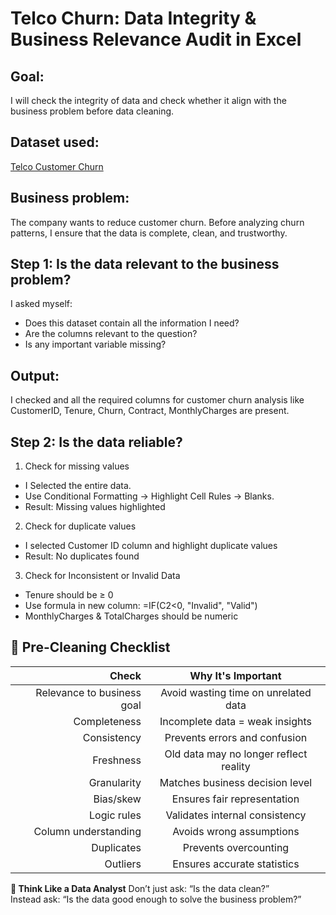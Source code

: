 # Telco Churn: Data Integrity & Business Relevance Audit in Excel

## Goal:
I will check the integrity of data and check whether it align with the business problem before data cleaning.

## Dataset used:
[Telco Customer Churn](https://www.kaggle.com/datasets/blastchar/telco-customer-churn/data)

## Business problem:
The company wants to reduce customer churn. Before analyzing churn patterns, I ensure that the data is complete, clean, and trustworthy.

## Step 1: Is the data relevant to the business problem? 
I asked myself:
- Does this dataset contain all the information I need?
- Are the columns relevant to the question?
- Is any important variable missing?
## Output:
I checked and all the required columns for customer churn analysis like CustomerID, Tenure, Churn, Contract, MonthlyCharges are present. 

## Step 2: Is the data reliable?
1. Check for missing values 
 - I Selected the entire data.
 - Use Conditional Formatting → Highlight Cell Rules → Blanks.
 - Result: Missing values highlighted
2. Check for duplicate values
 - I selected Customer ID column and highlight duplicate values
 - Result: No duplicates found
3. Check for Inconsistent or Invalid Data
 - Tenure should be ≥ 0
 - Use formula in new column:
   =IF(C2<0, "Invalid", "Valid")
 - MonthlyCharges & TotalCharges should be numeric


## 🧹 Pre-Cleaning Checklist

| Check                | Why It's Important                                    |
|---------------------:|:----------------------------------------------------:|
| Relevance to business goal | Avoid wasting time on unrelated data                |
| Completeness         | Incomplete data = weak insights                      |
| Consistency         | Prevents errors and confusion                         |
| Freshness            | Old data may no longer reflect reality               |
| Granularity          | Matches business decision level                       |
| Bias/skew            | Ensures fair representation                          |
| Logic rules          | Validates internal consistency                        |
| Column understanding | Avoids wrong assumptions                             |
| Duplicates           | Prevents overcounting                                 |
| Outliers             | Ensures accurate statistics                          |

**🧠 Think Like a Data Analyst**
Don’t just ask: “Is the data clean?”  
Instead ask: “Is the data good enough to solve the business problem?”


